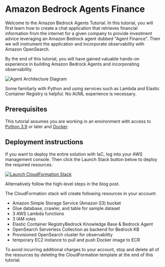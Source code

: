 # Amazon Bedrock Agents Finance

Welcome to the Amazon Bedrock Agents Tutorial. In this tutorial, you will first learn how to create a chat application that retrieves financial information from the internet for a given company to provide investment advice leveraging an Amazon Bedrock agent dubbed "Agent Finance". Then we will instrument the application and incorporate observability with Amazon OpenSearch.

By the end of this tutorial, you will have gained valuable hands-on experience in building Amazon Bedrock Agents and incorporating observability.

![Agent Architecture Diagram](/images/agent_arch.png)

Some familiarly with Python and using services such as Lambda and Elastic Container Registry is helpful. No AI/ML experience is necessary.

## Prerequisites

This tutorial assumes you are working in an environment with access to [Python 3.9](https://www.python.org/getit/) or later and [Docker](https://www.docker.com/). 

## Deployment instructions
If you want to deploy the entire solution with IaC, log into your AWS management console. Then click the Launch Stack button below to deploy the required resources.

[![Launch CloudFormation Stack](https://felixh-github.s3.amazonaws.com/misc_public/launchstack.png)](https://console.aws.amazon.com/cloudformation/home#/stacks/new?stackName=agentfinance&templateURL=https://felixh-github.s3.amazonaws.com/misc_public/bedrock-finance-agent.yml)

Alternatively follow  the high-level steps in the blog post.

The CloudFormation stack will create following resources in your account:
- Amazon Simple Storage Service (Amazon S3) bucket
- Glue database, crawler, and table for sample dataset
- 3 AWS Lambda functions
- 3 IAM roles
- Elastic Container RegistryBedrock Knowledge Base & Bedrock Agent
- OpenSearch Serverless Collection as backend for Bedrock KB
- Provisioned OpenSearch cluster for observability
- temporary EC2 instance to pull and push Docker image to ECR

To avoid incurring additional charges to your account, stop and delete all of the resources by deleting the CloudFormation template at the end of this tutorial.